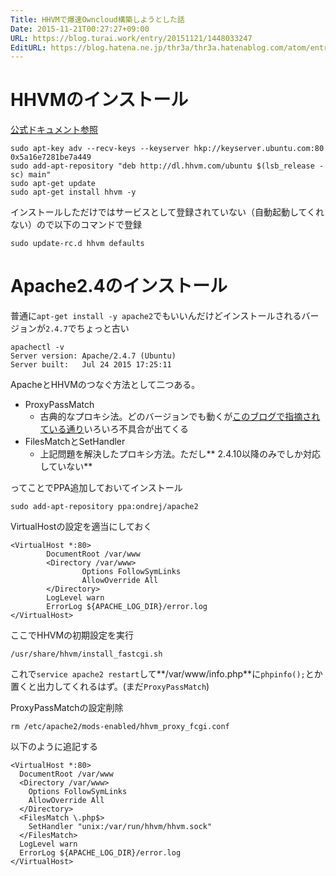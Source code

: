 ```yaml
---
Title: HHVMで爆速Owncloud構築しようとした話
Date: 2015-11-21T00:27:27+09:00
URL: https://blog.turai.work/entry/20151121/1448033247
EditURL: https://blog.hatena.ne.jp/thr3a/thr3a.hatenablog.com/atom/entry/6653586347145764666
---
```


# HHVMのインストール

[公式ドキュメント参照](https://github.com/facebook/hhvm/wiki/Prebuilt-packages-on-Ubuntu-14.04)

```
sudo apt-key adv --recv-keys --keyserver hkp://keyserver.ubuntu.com:80 0x5a16e7281be7a449
sudo add-apt-repository "deb http://dl.hhvm.com/ubuntu $(lsb_release -sc) main"
sudo apt-get update
sudo apt-get install hhvm -y
```

インストールしただけではサービスとして登録されていない（自動起動してくれない）ので以下のコマンドで登録
```
sudo update-rc.d hhvm defaults
```

# Apache2.4のインストール

普通に`apt-get install -y apache2`でもいいんだけどインストールされるバージョンが`2.4.7`でちょっと古い

```
apachectl -v
Server version: Apache/2.4.7 (Ubuntu)
Server built:   Jul 24 2015 17:25:11
```

ApacheとHHVMのつなぐ方法として二つある。

- ProxyPassMatch
  - 古典的なプロキシ法。どのバージョンでも動くが[このブログで指摘されている通り](http://ymmt.hatenablog.com/entry/2014/10/24/154427)いろいろ不具合が出てくる
- FilesMatchとSetHandler
  - 上記問題を解決したプロキシ方法。ただし** 2.4.10以降のみでしか対応していない**

ってことでPPA追加しておいてインストール

```
sudo add-apt-repository ppa:ondrej/apache2
```

VirtualHostの設定を適当にしておく

```
<VirtualHost *:80>
        DocumentRoot /var/www
        <Directory /var/www>
                Options FollowSymLinks
                AllowOverride All
        </Directory>
        LogLevel warn
        ErrorLog ${APACHE_LOG_DIR}/error.log
</VirtualHost>
```

ここでHHVMの初期設定を実行

```
/usr/share/hhvm/install_fastcgi.sh
```

これで`service apache2 restart`して**/var/www/info.php**に`phpinfo();`とか置くと出力してくれるはず。(まだ`ProxyPassMatch`)

ProxyPassMatchの設定削除

```
rm /etc/apache2/mods-enabled/hhvm_proxy_fcgi.conf
```

以下のように追記する

```
<VirtualHost *:80>
  DocumentRoot /var/www
  <Directory /var/www>
    Options FollowSymLinks
    AllowOverride All
  </Directory>
  <FilesMatch \.php$>
    SetHandler "unix:/var/run/hhvm/hhvm.sock"
  </FilesMatch>
  LogLevel warn
  ErrorLog ${APACHE_LOG_DIR}/error.log
</VirtualHost>
```
